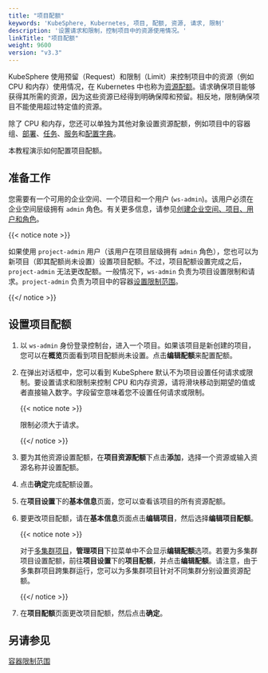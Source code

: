 ```yaml
---
title: "项目配额"
keywords: 'KubeSphere, Kubernetes, 项目, 配额, 资源, 请求, 限制'
description: '设置请求和限制，控制项目中的资源使用情况。'
linkTitle: "项目配额"
weight: 9600
version: "v3.3"
---
```


KubeSphere 使用预留（Request）和限制（Limit）来控制项目中的资源（例如 CPU 和内存）使用情况，在 Kubernetes 中也称为[资源配额](https://kubernetes.io/zh/docs/concepts/policy/resource-quotas/)。请求确保项目能够获得其所需的资源，因为这些资源已经得到明确保障和预留。相反地，限制确保项目不能使用超过特定值的资源。

除了 CPU 和内存，您还可以单独为其他对象设置资源配额，例如项目中的容器组、[部署](../../project-user-guide/application-workloads/deployments/)、[任务](../../project-user-guide/application-workloads/jobs/)、[服务](../../project-user-guide/application-workloads/services/)和[配置字典](../../project-user-guide/configuration/configmaps/)。

本教程演示如何配置项目配额。

## 准备工作

您需要有一个可用的企业空间、一个项目和一个用户 (`ws-admin`)。该用户必须在企业空间层级拥有 `admin` 角色。有关更多信息，请参见[创建企业空间、项目、用户和角色](../../quick-start/create-workspace-and-project/)。

{{< notice note >}}

如果使用 `project-admin` 用户（该用户在项目层级拥有 `admin` 角色），您也可以为新项目（即其配额尚未设置）设置项目配额。不过，项目配额设置完成之后，`project-admin` 无法更改配额。一般情况下，`ws-admin` 负责为项目设置限制和请求。`project-admin` 负责为项目中的容器[设置限制范围](../../project-administration/container-limit-ranges/)。 

{{</ notice >}} 

## 设置项目配额

1. 以 `ws-admin` 身份登录控制台，进入一个项目。如果该项目是新创建的项目，您可以在**概览**页面看到项目配额尚未设置。点击**编辑配额**来配置配额。

2. 在弹出对话框中，您可以看到 KubeSphere 默认不为项目设置任何请求或限制。要设置请求和限制来控制 CPU 和内存资源，请将滑块移动到期望的值或者直接输入数字。字段留空意味着您不设置任何请求或限制。

   {{< notice note >}}

   限制必须大于请求。

   {{</ notice >}} 

3. 要为其他资源设置配额，在**项目资源配额**下点击**添加**，选择一个资源或输入资源名称并设置配额。

4. 点击**确定**完成配额设置。

5. 在**项目设置**下的**基本信息**页面，您可以查看该项目的所有资源配额。

6. 要更改项目配额，请在**基本信息**页面点击**编辑项目**，然后选择**编辑项目配额**。

   {{< notice note >}}

   对于[多集群项目](../../project-administration/project-and-multicluster-project/#多集群项目)，**管理项目**下拉菜单中不会显示**编辑配额**选项。若要为多集群项目设置配额，前往**项目设置**下的**项目配额**，并点击**编辑配额**。请注意，由于多集群项目跨集群运行，您可以为多集群项目针对不同集群分别设置资源配额。

   {{</ notice >}} 

7. 在**项目配额**页面更改项目配额，然后点击**确定**。

## 另请参见

[容器限制范围](../../project-administration/container-limit-ranges/)
